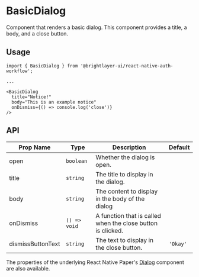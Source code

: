 # BasicDialog

Component that renders a basic dialog. This component provides a title, a body, and a close button.

## Usage

```tsx
import { BasicDialog } from '@brightlayer-ui/react-native-auth-workflow';

...

<BasicDialog 
  title="Notice!"
  body="This is an example notice"
  onDismiss={() => console.log('close')}  
/>
```

## API

| Prop Name | Type | Description | Default |
|---|---|---|---|
| open | `boolean`  | Whether the dialog is open. |  |
| title | `string` | The title to display in the dialog. |  |
| body | `string` | The content to display in the body of the dialog |  |
| onDismiss | `() => void` | A function that is called when the close button is clicked. |  |
| dismissButtonText | `string` | The text to display in the close button. | `'Okay'` |

The properties of the underlying React Native Paper's [Dialog](https://callstack.github.io/react-native-paper/docs/components/Dialog/) component are also available.
